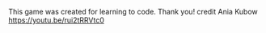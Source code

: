 This game was created for learning to code.
Thank you! 
credit Ania Kubow
https://youtu.be/rui2tRRVtc0



 
